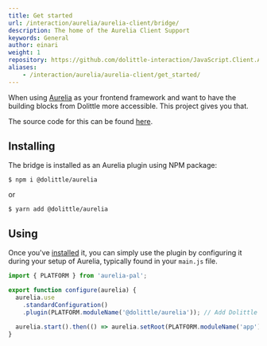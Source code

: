 ```yaml
---
title: Get started
url: /interaction/aurelia/aurelia-client/bridge/
description: The home of the Aurelia Client Support
keywords: General
author: einari
weight: 1
repository: https://github.com/dolittle-interaction/JavaScript.Client.Aurelia
aliases:
    - /interaction/aurelia/aurelia-client/get_started/
---
```


When using [Aurelia](https://aurelia.io) as your frontend framework and want to have the building blocks from Dolittle more
accessible. This project gives you that.

The source code for this can be found [here](https://github.com/dolittle-interaction/JavaScript.Client.Aurelia).

## Installing

The bridge is installed as an Aurelia plugin using NPM package:

```shell
$ npm i @dolittle/aurelia
```

or

```shell
$ yarn add @dolittle/aurelia
```

## Using

Once you've [installed](../installing) it, you can simply use the plugin by configuring it during your
setup of Aurelia, typically found in your `main.js` file.

```javascript
import { PLATFORM } from 'aurelia-pal';

export function configure(aurelia) {
  aurelia.use
    .standardConfiguration()
    .plugin(PLATFORM.moduleName('@dolittle/aurelia')); // Add Dolittle plugin

  aurelia.start().then(() => aurelia.setRoot(PLATFORM.moduleName('app')));
}
```
